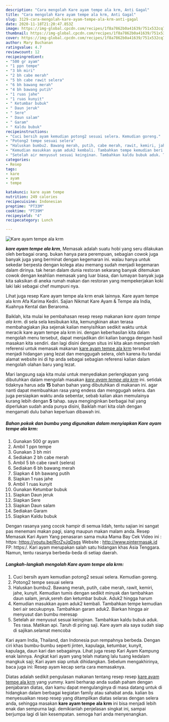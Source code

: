 ```yaml
---
description: "Cara mengolah Kare ayam tempe ala krm, Anti Gagal"
title: "Cara mengolah Kare ayam tempe ala krm, Anti Gagal"
slug: 3129-cara-mengolah-kare-ayam-tempe-ala-krm-anti-gagal
date: 2020-11-18T21:20:47.853Z
image: https://img-global.cpcdn.com/recipes/1f8a7862b0a41639/751x532cq70/kare-ayam-tempe-ala-krm-foto-resep-utama.jpg
thumbnail: https://img-global.cpcdn.com/recipes/1f8a7862b0a41639/751x532cq70/kare-ayam-tempe-ala-krm-foto-resep-utama.jpg
cover: https://img-global.cpcdn.com/recipes/1f8a7862b0a41639/751x532cq70/kare-ayam-tempe-ala-krm-foto-resep-utama.jpg
author: Mary Buchanan
ratingvalue: 4.7
reviewcount: 12
recipeingredient:
- "500 gr ayam"
- "1 ppn tempe"
- "3 bh miri"
- "2 bh cabe merah"
- "5 bh cabe rawit selera"
- "6 bh bawang merah"
- "4 bh bawang putih"
- "1 ruas jahe"
- "1 ruas kunyit"
- " Ketumbar bubuk"
- " Daun jeruk"
- " Sere"
- " Daun salam"
- " Garam"
- " Kaldu bubuk"
recipeinstructions:
- "Cuci bersih ayam kemudian potong2 sesuai selera. Kemudian goreng."
- "Potong2 tempe sesuai selera"
- "Haluskan bumbu2. Bawang merah, putih, cabe merah, rawit, kemiri, jahe, kunyit. Kemudian tumis dengan sedikit minyak dan tambahkan daun salam, jeruk,sereh dan ketumbar bubuk. Aduk2 hingga harum"
- "Kemudian masukkan ayam aduk2 kembali. Tambahkan tempe kemudian beri air secukupnya. Tambahkan garam aduk2. Biarkan hingga air menyusut dan bumbu meresap"
- "Setelah air menyusut sesuai keinginan. Tambahkan kaldu bubuk aduk. Tes rasa. Matikan api. Taruh di piring saji. Kare ayam ala saya sudah siap di sajikan.selamat mencoba"
categories:
- Resep
tags:
- kare
- ayam
- tempe

katakunci: kare ayam tempe 
nutrition: 249 calories
recipecuisine: Indonesian
preptime: "PT33M"
cooktime: "PT39M"
recipeyield: "4"
recipecategory: Lunch

---
```



![Kare ayam tempe ala krm](https://img-global.cpcdn.com/recipes/1f8a7862b0a41639/751x532cq70/kare-ayam-tempe-ala-krm-foto-resep-utama.jpg)

<b><i>kare ayam tempe ala krm</i></b>, Memasak adalah suatu hobi yang seru dilakukan oleh berbagai orang. bukan hanya para perempuan, sebagian cowok juga banyak juga yang berminat dengan kegemaran ini. walau hanya untuk sekedar berpesta dengan kolega atau memang sudah menjadi kegemaran dalam dirinya. tak heran dalam dunia restoran sekarang banyak ditemukan cowok dengan keahlian memasak yang luar biasa, dan lumayan banyak juga kita saksikan di aneka rumah makan dan restoran yang mempekerjakan koki laki laki sebagai chef mumpuni nya.

Lihat juga resep Kare ayam tempe ala krm enak lainnya. Kare ayam tempe ala krm Afa Karima Kediri. Sajian Nikmat Kare Ayam &amp; Tempe ala India, Kuahnya Kental dan Beraroma.

Baiklah, kita mulai ke pembahasan resep resep makanan <i>kare ayam tempe ala krm</i>. di sela sela kesibukan kita, kemungkinan akan terasa membahagiakan jika sejenak kalian menyisihkan sedikit waktu untuk meracik kare ayam tempe ala krm ini. dengan keberhasilan kita dalam mengolah menu tersebut, dapat menjadikan diri kalian bangga dengan hasil masakan kita sendiri. dan lagi disini dengan situs ini kita akan memperoleh referensi untuk memasak makanan <u>kare ayam tempe ala krm</u> tersebut menjadi hidangan yang lezat dan menggugah selera, oleh karena itu tandai alamat website ini di hp anda sebagai sebagian referensi kalian dalam mengolah olahan baru yang lezat.


Mari langsung saja kita mulai untuk menyediakan perlengkapan yang dibutuhkan dalam mengolah masakan <u><i>kare ayam tempe ala krm</i></u> ini. setidak tidaknya harus ada <b>15</b> bahan bahan yang dibutuhkan di makanan ini. agar nanti dapat membuahkan rasa yang endess dan menggugah selera. dan juga persiapkan waktu anda sebentar, sebab kalian akan memulainya kurang lebih dengan <b>5</b> tahap. saya menginginkan berbagai hal yang diperlukan sudah anda punya disini, Baiklah mari kita olah dengan mengamati dulu bahan keperluan dibawah ini.

<!--inarticleads1-->

##### Bahan pokok dan bumbu yang digunakan dalam menyiapkan Kare ayam tempe ala krm:

1. Gunakan 500 gr ayam
1. Ambil 1 ppn tempe
1. Gunakan 3 bh miri
1. Sediakan 2 bh cabe merah
1. Ambil 5 bh cabe rawit (selera)
1. Sediakan 6 bh bawang merah
1. Siapkan 4 bh bawang putih
1. Siapkan 1 ruas jahe
1. Ambil 1 ruas kunyit
1. Gunakan  Ketumbar bubuk
1. Siapkan  Daun jeruk
1. Siapkan  Sere
1. Siapkan  Daun salam
1. Sediakan  Garam
1. Siapkan  Kaldu bubuk


Dengan rasanya yang cocok hampir di semua lidah, tentu sajian ini sangat pas menemani makan pagi, siang maupun makan malam anda. Resep Memasak Kari Ayam Yang penasaran sama muka Mama Bay Cek Video ini : https: https://youtu.be/RcrZyJqDsgs Website : http://www.pintermasak.id FP: https:/. Kari ayam merupakan salah satu hidangan khas Asia Tenggara. Namun, tentu rasanya berbeda-beda di setiap daerah. 

<!--inarticleads2-->

##### Langkah-langkah mengolah Kare ayam tempe ala krm:

1. Cuci bersih ayam kemudian potong2 sesuai selera. Kemudian goreng.
1. Potong2 tempe sesuai selera
1. Haluskan bumbu2. Bawang merah, putih, cabe merah, rawit, kemiri, jahe, kunyit. Kemudian tumis dengan sedikit minyak dan tambahkan daun salam, jeruk,sereh dan ketumbar bubuk. Aduk2 hingga harum
1. Kemudian masukkan ayam aduk2 kembali. Tambahkan tempe kemudian beri air secukupnya. Tambahkan garam aduk2. Biarkan hingga air menyusut dan bumbu meresap
1. Setelah air menyusut sesuai keinginan. Tambahkan kaldu bubuk aduk. Tes rasa. Matikan api. Taruh di piring saji. Kare ayam ala saya sudah siap di sajikan.selamat mencoba


Kari ayam India, Thailand, dan Indonesia pun rempahnya berbeda. Dengan ciri khas bumbu-bumbu seperti jinten, kapulaga, ketumbar, kunyit, kapulaga, daun kari dan sebagainya. Lihat juga resep Kari Ayam Kampung enak lainnya. Angkat kari ayam yang telah matang lalu tuang kedalam mangkuk saji; Kari ayam siap untuk dihidangkan. Sebelum mengakhirinya, baca juga ini: Resep ayam kecap serta cara memasaknya. 

Diatas adalah sedikit pengulasan makanan tentang resep resep <u>kare ayam tempe ala krm</u> yang yummy. kami berharap anda sudah paham dengan penjabaran diatas, dan kamu dapat mengulanginya di masa datang untuk di hidangkan dalam berbagai kegiatan family atau sahabat anda. kalian bs menyesuaikan resep resep yang ditampilkan diatas selaras dengan selera anda, sehingga masakan <b>kare ayam tempe ala krm</b> ini bisa menjadi lebih enak dan sempurna lagi. demikianlah penjelasan singkat ini, sampai berjumpa lagi di lain kesempatan. semoga hari anda menyenangkan.
